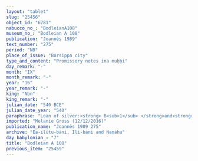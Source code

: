 ```yaml
---
layout: "tablet"
slug: "25456"
object_id: "6781"
nabucco_no_: "BodleianA108"
museum_no_: "Bodleian A 108"
publication: "Joannès 1989"
text_number: "275"
period: "NB"
place_of_issue: "Borsippa city"
type_and_content: "Promissory notes ina muẖẖi"
day_remark: "-"
month: "IX"
month_remark: "-"
year: "16"
year_remark: "-"
king: "Nbn"
king_remark: "-"
julian_date: "540 BCE"
julian_date_year: "540"
paraphrase: "Loan of silver:<strong> B<sub>1</sub> </strong>and<strong> B<sub>2</sub></strong> owe <sup>f</sup><strong>A </strong>12 shekels of silver by 1/8 alloy (<em>bitqu</em>) per shekel. The debt will bear an (yearly) interest of 12 shekels per mina (20% p.a.). They will give the silver in Ayyār (II). ). <strong><sup>f</sup>C</strong> is placed as a pledge. 2 witnesses and the scribe.<br /> &nbsp;<br /> <strong><sup>f</sup></strong><strong>A</strong> = <sup>f</sup>Mi&scaron;tāya/Nab&ucirc;-&scaron;umu-uṣur//Patāya; <strong>B<sub>1</sub> </strong>= Mu&scaron;ēzib-Bēl/Zēr-Bābili//(Ea-)ilūtu-bāni; <strong>B<sub>2</sub> </strong>= Iddināya/Nab&ucirc;-ēre&scaron;//(Ea-)ilūtu-bāni; <strong><sup>f</sup>C</strong> = <sup>f</sup>Lūlītu; Scribe = Nab&ucirc;-aplu-iddin/Nab&ucirc;-mu&scaron;ētiq-uddi//Aqar-Nab&ucirc;<br /> &nbsp;"
imported: "Melanie Gross (12/12/2016)"
publication_name: "Joannès 1989 275"
archive: "Ea-ilūtu-bāni, Ilī-bāni and Nanāhu"
day_babylonian_: "7"
title: "Bodleian A 108"
previous_item: "25459"
---
```

